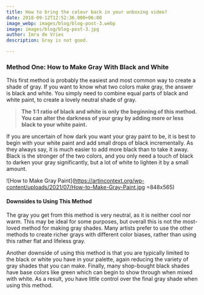 ```yaml
---
title: How to bring the colour back in your unboxing video?
date: 2018-09-12T12:52:36.000+06:00
image_webp: images/blog/blog-post-3.webp
image: images/blog/blog-post-3.jpg
author: Imra de Vries
description: Gray is not good.

---
```

### Method One: How to Make Gray With Black and White

This first method is probably the easiest and most common way to create a shade of gray. If you want to know what two colors make gray, the answer is black and white. You simply need to combine equal parts of black and white paint, to create a lovely neutral shade of gray.

> **The 1:1 ratio of black and white is only the beginning of this method. You can alter the darkness of your gray by adding more or less black to your white paint.**

If you are uncertain of how dark you want your gray paint to be, it is best to begin with your white paint and add small drops of black incrementally. As they always say, it is much easier to add more black than to take it away. Black is the stronger of the two colors, and you only need a touch of black to darken your gray significantly, but a lot of white to lighten it by a small amount.

![How to Make Gray Paint](https://artincontext.org/wp-content/uploads/2021/07/How-to-Make-Gray-Paint.jpg =848x565)

#### Downsides to Using This Method

The gray you get from this method is very neutral, as it is neither cool nor warm. This may be ideal for some purposes, but overall this is not the most-loved method for making gray shades. Many artists prefer to use the other methods to create richer grays with different color biases, rather than using this rather flat and lifeless gray.

Another downside of using this method is that you are typically limited to the black or white you have in your palette, again reducing the variety of gray shades that you can make. Finally, many shop-bought black shades have base colors like green which can begin to show through when mixed with white. As a result, you have little control over the final gray shade when using this method.